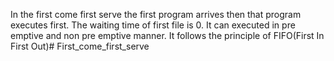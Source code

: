 In the first come first serve the first program arrives then that program executes first. The waiting time of first file is 0. It can executed in pre emptive and non pre emptive manner. It follows the principle of FIFO(First In First Out)# First_come_first_serve

